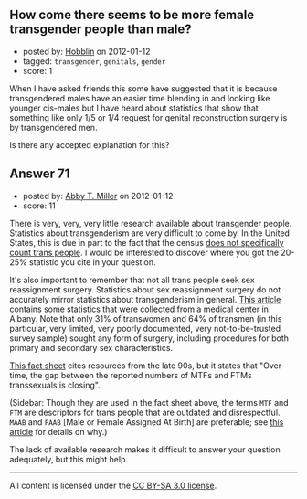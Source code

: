 ## How come there seems to be more female transgender people than male?

- posted by: [Hobblin](https://stackexchange.com/users/-1/61-hobblin) on 2012-01-12
- tagged: `transgender`, `genitals`, `gender`
- score: 1

When I have asked friends this some have suggested that it is because transgendered males have an easier time blending in and looking like younger cis-males but I have heard about statistics that show that something like only 1/5 or 1/4 request for genital reconstruction surgery is by transgendered men.

Is there any accepted explanation for this?


## Answer 71

- posted by: [Abby T. Miller](https://stackexchange.com/users/-1/15-abby-t-miller) on 2012-01-12
- score: 11

There is very, very, very little research available about transgender people. Statistics about transgenderism are very difficult to come by. In the United States, this is due in part to the fact that the census [does not specifically count trans people](http://transequality.org/Resources/Census0309.pdf). I would be interested to discover where you got the 20-25% statistic you cite in your question. 

It's also important to remember that not all trans people seek sex reassignment surgery. Statistics about sex reassignment surgery do not accurately mirror statistics about transgenderism in general. [This article](http://www.timesunion.com/local/article/Transgender-Local-statistics-2342390.php) contains some statistics that were collected from a medical center in Albany. Note that only 31% of transwomen and 64% of transmen (in this particular, very limited, very poorly documented, very not-to-be-trusted survey sample) sought any form of surgery, including procedures for both primary and secondary sex characteristics.

[This fact sheet](http://www.transgenderlaw.org/resources/transfactsheet.pdf) cites resources from the late 90s, but it states that "Over time, the gap between the reported numbers of
MTFs and FTMs transsexuals is closing".

(Sidebar: Though they are used in the fact sheet above, the terms `MTF` and `FTM` are descriptors for trans people that are outdated and disrespectful. `MAAB` and `FAAB` [Male or Female Assigned At Birth] are preferable; see [this article](http://tranarchism.com/2010/11/26/not-your-moms-trans-101/) for details on why.)

The lack of available research makes it difficult to answer your question adequately, but this might help. 



---

All content is licensed under the [CC BY-SA 3.0 license](https://creativecommons.org/licenses/by-sa/3.0/).
